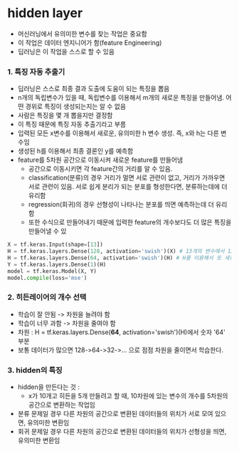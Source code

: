 # hidden layer

* 머신러닝에서 유의미한 변수를 찾는 작업은 중요함
* 이 작업은 데이터 엔지니어가 함(feature Engineering)
* 딥러닝은 이 작업을 스스로 할 수 있음

### 1. 특징 자동 추출기
* 딥러닝은 스스로 최종 결과 도출에 도움이 되는 특징을 뽑음
* n개의 독립변수가 있을 때, 독립변수를 이용해서 m개의 새로운 특징을 만들어냄. 어떤 경위로 특징이 생성되는지는 알 수 없음
* 사람은 특징을 몇 개 뽑을지만 결정함
* 이 특징 때문에 특징 자동 추출기라고 부름
* 입력된 모든 x변수를 이용해서 새로운, 유의미한 h 변수 생성. 즉, x와 h는 다른 변수임
* 생성된 h를 이용해서 최종 결론인 y를 예측함
* feature를 5차원 공간으로 이동시켜 새로운 feature를 만들어냄
    * 공간으로 이동시키면 각 feature간의 거리를 알 수 있음.
    * classification(분류)의 경우 거리가 멀면 서로 관련이 없고, 거리가 가까우면 서로 관련이 있음. 서로 쉽게 분리가 되는 분포를 형성한다면, 분류하는데에 더 유리함
    * regression(회귀)의 경우 선형성이 나타나는 분포를 띄면 예측하는데 더 유리함
    * 또한 수식으로 만들어내기 때문에 입력한 feature의 개수보다도 더 많은 특징을 만들어낼 수 있

```python
X = tf.keras.Input(shape=[13])
H = tf.keras.layers.Dense(128, activation='swish')(X) # 13개의 변수에서 128개의 새로운 hidden layer 생성
H = tf.keras.layers.Dense(64, activation='swish')(H) # H를 이용해서 또 새로운 H 생성 가능
Y = tf.keras.layers.Dense(1)(H)
model = tf.keras.Model(X, Y)
model.compile(loss='mse')
```

### 2. 히든레이어의 개수 선택
* 학습이 잘 안됨 -> 차원을 늘려야 함
* 학습이 너무 과함 -> 차원을 줄여야 함
* 차원 : H = tf.keras.layers.Dense(**64**, activation='swish')(H)에서 숫자 '64' 부분
* 보통 데이터가 많으면 128->64->32->... 으로 점점 차원을 줄이면서 학습한다.


### 3. hidden의 특징
* hidden을 만든다는 것 : 
    * x가 10개고 히든을 5개 만들려고 할 때, 10차원에 있는 변수의 개수를 5차원의 공간으로 변환하는 작업임
* 분류 문제일 경우 다른 차원의 공간으로 변환된 데이터들의 위치가 서로 모여 있으면, 유의미한 변환임
* 회귀 문제일 경우 다른 차원의 공간으로 변환된 데이터들의 위치가 선형성을 띄면, 유의미한 변환임